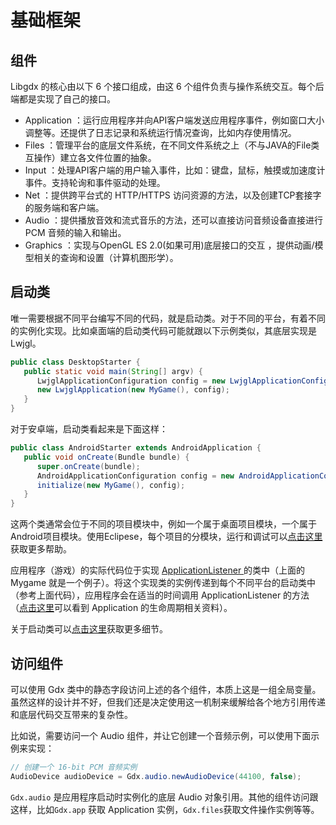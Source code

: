 # 基础框架

## 组件

Libgdx 的核心由以下 6 个接口组成，由这 6 个组件负责与操作系统交互。每个后端都是实现了自己的接口。

* Application ：运行应用程序并向API客户端发送应用程序事件，例如窗口大小调整等。还提供了日志记录和系统运行情况查询，比如内存使用情况。
* Files ：管理平台的底层文件系统，在不同文件系统之上（不与JAVA的File类互操作）建立各文件位置的抽象。
* Input ：处理API客户端的用户输入事件，比如：键盘，鼠标，触摸或加速度计事件。支持轮询和事件驱动的处理。
* Net ：提供跨平台式的 HTTP/HTTPS 访问资源的方法，以及创建TCP套接字的服务端和客户端。
* Audio ：提供播放音效和流式音乐的方法，还可以直接访问音频设备直接进行PCM 音频的输入和输出。
* Graphics ：实现与OpenGL ES 2.0\(如果可用\)底层接口的交互 ，提供动画/模型相关的查询和设置（计算机图形学）。



## 启动类

唯一需要根据不同平台编写不同的代码，就是启动类。对于不同的平台，有着不同的实例化实现。比如桌面端的启动类代码可能就跟以下示例类似，其底层实现是 Lwjgl。

```java
public class DesktopStarter {
   public static void main(String[] argv) {
      LwjglApplicationConfiguration config = new LwjglApplicationConfiguration();
      new LwjglApplication(new MyGame(), config);
   }
}
```

对于安卓端，启动类看起来是下面这样：

```java
public class AndroidStarter extends AndroidApplication {
   public void onCreate(Bundle bundle) {
      super.onCreate(bundle);
      AndroidApplicationConfiguration config = new AndroidApplicationConfiguration();
      initialize(new MyGame(), config);
   }
}
```

这两个类通常会位于不同的项目模块中，例如一个属于桌面项目模块，一个属于Android项目模块。使用Eclipese，每个项目的分模块，运行和调试可以[点击这里](https://github.com/libgdx/libgdx/wiki/Project-setup,-running-&-debugging)获取更多帮助。

应用程序（游戏）的实际代码位于实现 [ApplicationListener ](https://github.com/libgdx/libgdx/tree/master/gdx/src/com/badlogic/gdx/ApplicationListener.java)的类中（上面的 Mygame 就是一个例子）。将这个实现类的实例传递到每个不同平台的启动类中（参考上面代码），应用程序会在适当的时间调用 ApplicationListener 的方法（[点击这里](https://github.com/libgdx/libgdx/wiki/The-life-cycle)可以看到 Application 的生命周期相关资料）。

关于启动类可以[点击这里](https://github.com/libgdx/libgdx/wiki/Starter-classes-and-configuration)获取更多细节。

## 访问组件

可以使用 Gdx 类中的静态字段访问上述的各个组件，本质上这是一组全局变量。虽然这样的设计并不好，但我们还是决定使用这一机制来缓解给各个地方引用传递和底层代码交互带来的复杂性。

比如说，需要访问一个 Audio 组件，并让它创建一个音频示例，可以使用下面示例来实现：

```java
// 创建一个 16-bit PCM 音频实例
AudioDevice audioDevice = Gdx.audio.newAudioDevice(44100, false);
```

`Gdx.audio` 是应用程序启动时实例化的底层 Audio 对象引用。其他的组件访问跟这样，比如`Gdx.app` 获取 Application 实例，`Gdx.files`获取文件操作实例等等。

